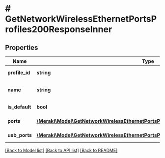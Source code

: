 # # GetNetworkWirelessEthernetPortsProfiles200ResponseInner

## Properties

Name | Type | Description | Notes
------------ | ------------- | ------------- | -------------
**profile_id** | **string** | AP port profile ID | [optional]
**name** | **string** | AP port profile name | [optional]
**is_default** | **bool** | Is default profile | [optional]
**ports** | [**\Meraki\Model\GetNetworkWirelessEthernetPortsProfiles200ResponseInnerPortsInner[]**](GetNetworkWirelessEthernetPortsProfiles200ResponseInnerPortsInner.md) | Ports config | [optional]
**usb_ports** | [**\Meraki\Model\GetNetworkWirelessEthernetPortsProfiles200ResponseInnerUsbPortsInner[]**](GetNetworkWirelessEthernetPortsProfiles200ResponseInnerUsbPortsInner.md) | Usb ports config | [optional]

[[Back to Model list]](../../README.md#models) [[Back to API list]](../../README.md#endpoints) [[Back to README]](../../README.md)
